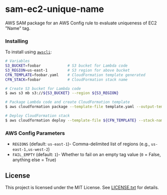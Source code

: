 # sam-ec2-unique-name

AWS SAM package for an AWS Config rule to evaluate uniqueness of EC2 "Name" tag.

### Installing

To install using [`awscli`](http://docs.aws.amazon.com/cli/latest/userguide/installing.html):

```bash
# Variables
S3_BUCKET=foobar            # S3 bucket for Lambda code
S3_REGION=us-east-1         # S3 region for above bucket
CFN_TEMPLATE=foobar.yaml    # CloudFormation template generated
CFN_STACK=foobar            # CloudFormation stack name

# Create S3 bucket for Lambda code
$ aws s3 mb s3://${S3_BUCKET} --region ${S3_REGION}

# Package Lambda code and create CloudFormation template
$ aws cloudformation package --template-file template.yaml --output-template-file ${CFN_TEMPLATE} --s3-bucket ${S3_BUCKET}

# Deploy CloudFormation stack
$ aws cloudformation deploy --template-file ${CFN_TEMPLATE} --stack-name ${S3_BUCKET} --capabilities CAPABILITY_IAM

```

### AWS Config Parameters

* `REGIONS` (default: `us-east-1`)- Comma-delimited list of regions (e.g., `us-east-1,us-west-2`)
* `FAIL_EMPTY` (default: `1`)- Whether to fail on an empty tag value (`0` = False, anything else = True)

## License

This project is licensed under the MIT License. See [LICENSE.txt](LICENSE.txt) for details.
